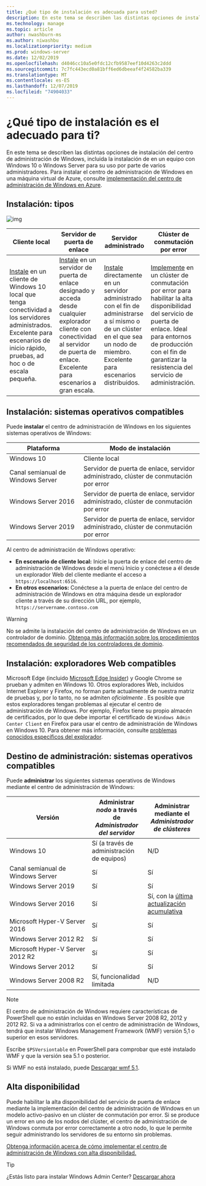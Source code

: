 ```yaml
---
title: ¿Qué tipo de instalación es adecuada para usted?
description: En este tema se describen las distintas opciones de instalación del centro de administración de Windows, incluida la instalación de en un equipo con Windows 10 o Windows Server para su uso por parte de varios administradores.
ms.technology: manage
ms.topic: article
author: nwashburn-ms
ms.author: niwashbu
ms.localizationpriority: medium
ms.prod: windows-server
ms.date: 12/02/2019
ms.openlocfilehash: d4046cc10a5e0fdc12cfb9587eef10d4263c2ddd
ms.sourcegitcommit: 7c7fc443ecd0a81bff6ed6dbeeaf4f24582ba339
ms.translationtype: MT
ms.contentlocale: es-ES
ms.lasthandoff: 12/07/2019
ms.locfileid: "74904033"
---
```

# <a name="what-type-of-installation-is-right-for-you"></a>¿Qué tipo de instalación es el adecuado para ti?

En este tema se describen las distintas opciones de instalación del centro de administración de Windows, incluida la instalación de en un equipo con Windows 10 o Windows Server para su uso por parte de varios administradores. Para instalar el centro de administración de Windows en una máquina virtual de Azure, consulte [implementación del centro de administración de Windows en Azure](../azure/deploy-wac-in-azure.md).

## <a name="installation-types"></a>Instalación: tipos

![img](../media/deployment-options/install-options.PNG)

| Cliente local                                | Servidor de puerta de enlace                                  | Servidor administrado                               | Clúster de conmutación por error                           |
|---------------------------------------------|-------------------------------------------------|----------------------------------------------|--------------------------------------------|
| [Instale](../deploy/install.md) en un cliente de Windows 10 local que tenga conectividad a los servidores administrados.  Excelente para escenarios de inicio rápido, pruebas, ad hoc o de escala pequeña. |[Instale](../deploy/install.md) en un servidor de puerta de enlace designado y acceda desde cualquier explorador cliente con conectividad al servidor de puerta de enlace.  Excelente para escenarios a gran escala. | [Instale](../deploy/install.md) directamente en un servidor administrado con el fin de administrarse a sí mismo o de un clúster en el que sea un nodo de miembro.  Excelente para escenarios distribuidos. | [Implemente](#high-availability) en un clúster de conmutación por error para habilitar la alta disponibilidad del servicio de puerta de enlace. Ideal para entornos de producción con el fin de garantizar la resistencia del servicio de administración. |

## <a name="installation-supported-operating-systems"></a>Instalación: sistemas operativos compatibles

Puede **instalar** el centro de administración de Windows en los siguientes sistemas operativos de Windows:

| **Plataforma**                       | **Modo de instalación** |
| -----------------------------------| --------------------- |
| Windows 10                         | Cliente local |
| Canal semianual de Windows Server | Servidor de puerta de enlace, servidor administrado, clúster de conmutación por error |
| Windows Server 2016                | Servidor de puerta de enlace, servidor administrado, clúster de conmutación por error |
| Windows Server 2019                | Servidor de puerta de enlace, servidor administrado, clúster de conmutación por error |

Al centro de administración de Windows operativo:

- **En escenario de cliente local:** Inicie la puerta de enlace del centro de administración de Windows desde el menú Inicio y conéctese a él desde un explorador Web del cliente mediante el acceso a `https://localhost:6516`.
- **En otros escenarios:** Conéctese a la puerta de enlace del centro de administración de Windows en otra máquina desde un explorador cliente a través de su dirección URL, por ejemplo, `https://servername.contoso.com`

> [!WARNING]
> No se admite la instalación del centro de administración de Windows en un controlador de dominio. [Obtenga más información sobre los procedimientos recomendados de seguridad de los controladores de dominio](https://docs.microsoft.com/windows-server/identity/ad-ds/plan/security-best-practices/securing-domain-controllers-against-attack).

## <a name="installation-supported-web-browsers"></a>Instalación: exploradores Web compatibles

Microsoft Edge (incluido [Microsoft Edge Insider](https://microsoftedgeinsider.com)) y Google Chrome se prueban y admiten en Windows 10. Otros exploradores Web, incluidos Internet Explorer y Firefox, no forman parte actualmente de nuestra matriz de pruebas y, por lo tanto, no se admiten *oficialmente* . Es posible que estos exploradores tengan problemas al ejecutar el centro de administración de Windows. Por ejemplo, Firefox tiene su propio almacén de certificados, por lo que debe importar el certificado de `Windows Admin Center Client` en Firefox para usar el centro de administración de Windows en Windows 10. Para obtener más información, consulte [problemas conocidos específicos del explorador](../support/known-issues.md#browser-specific-issues).

## <a name="management-target-supported-operating-systems"></a>Destino de administración: sistemas operativos compatibles

Puede **administrar** los siguientes sistemas operativos de Windows mediante el centro de administración de Windows:

| Versión | Administrar *nodo* a través de *Administrador del servidor* | Administrar mediante el *Administrador de clústeres* |
| ------------------------- |--------------- | ----- |
| Windows 10 | Sí (a través de administración de equipos) | N/D |
| Canal semianual de Windows Server | Sí | Sí |
| Windows Server 2019 | Sí | Sí |
| Windows Server 2016 | Sí | Sí, con la [última actualización acumulativa](../use/manage-hyper-converged.md#prepare-your-windows-server-2016-cluster-for-windows-admin-center) |
| Microsoft Hyper-V Server 2016 | Sí | Sí |
| Windows Server 2012 R2 | Sí | Sí |
| Microsoft Hyper-V Server 2012 R2 | Sí | Sí |
| Windows Server 2012 | Sí | Sí |
| Windows Server 2008 R2 | Sí, funcionalidad limitada | N/D |

> [!NOTE]
> El centro de administración de Windows requiere características de PowerShell que no están incluidas en Windows Server 2008 R2, 2012 y 2012 R2. Si va a administrarlos con el centro de administración de Windows, tendrá que instalar Windows Management Framework (WMF) versión 5,1 o superior en esos servidores.
> 
> Escribe `$PSVersiontable` en PowerShell para comprobar que esté instalado WMF y que la versión sea 5.1 o posterior. 
> 
> Si WMF no está instalado, puede [Descargar wmf 5,1](https://www.microsoft.com/en-us/download/details.aspx?id=54616).

## <a name="high-availability"></a>Alta disponibilidad

Puede habilitar la alta disponibilidad del servicio de puerta de enlace mediante la implementación del centro de administración de Windows en un modelo activo-pasivo en un clúster de conmutación por error. Si se produce un error en uno de los nodos del clúster, el centro de administración de Windows conmuta por error correctamente a otro nodo, lo que le permite seguir administrando los servidores de su entorno sin problemas.

[Obtenga información acerca de cómo implementar el centro de administración de Windows con alta disponibilidad.](../deploy/high-availability.md)

> [!Tip]
> ¿Estás listo para instalar Windows Admin Center? [Descargar ahora](https://aka.ms/windowsadmincenter)

